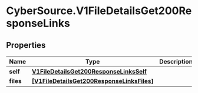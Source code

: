 # CyberSource.V1FileDetailsGet200ResponseLinks

## Properties
Name | Type | Description | Notes
------------ | ------------- | ------------- | -------------
**self** | [**V1FileDetailsGet200ResponseLinksSelf**](V1FileDetailsGet200ResponseLinksSelf.md) |  | [optional] 
**files** | [**[V1FileDetailsGet200ResponseLinksFiles]**](V1FileDetailsGet200ResponseLinksFiles.md) |  | [optional] 


